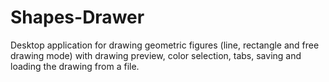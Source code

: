 # Shapes-Drawer
Desktop application for drawing geometric figures (line, rectangle and free drawing mode) with drawing preview, color selection, tabs, saving and loading the drawing from a file.
